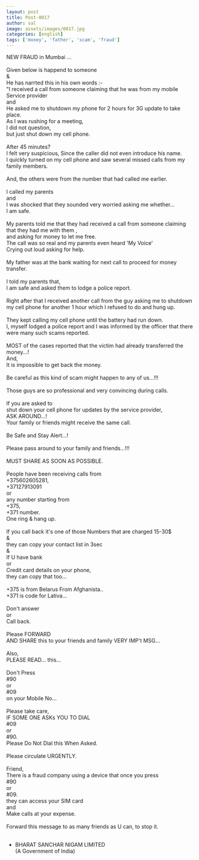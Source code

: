 ```yaml
---
layout: post
title: Post-0017
author: sal
image: assets/images/0017.jpg
categories: [english]
tags: ['money', 'father', 'scam', 'fraud']
---
```

NEW FRAUD in Mumbai ...  <br>
   <br>
 Given below is happend to someone  <br>
 &  <br>
 He has narrted this in his own words :-  <br>
 "I received a call from someone claiming that he was from my mobile Service provider  <br>
 and  <br>
 He asked me to shutdown my phone for 2 hours for 3G update to take place.  <br>
 As I was rushing for a meeting,  <br>
 I did not question,  <br>
 but just shut down my cell phone.  <br>
   <br>
 After 45 minutes?  <br>
 I felt very suspicious, Since the caller did not even introduce his name.  <br>
 I quickly turned on my cell phone and saw several missed calls from my family members.  <br>
   <br>
 And, the others were from the number that had called me earlier.  <br>
   <br>
 I called my parents  <br>
 and  <br>
 I was shocked that they sounded very worried asking me whether...  <br>
 I am safe.  <br>
   <br>
 My parents told me that they had received a call from someone claiming that they had me with them ,  <br>
 and asking for money to let me free.  <br>
 The call was so real and my parents even heard 'My Voice'  <br>
 Crying out loud asking for help.  <br>
   <br>
 My father was at the bank waiting for next call to proceed for money transfer.  <br>
   <br>
 I told my parents that,  <br>
 I am safe and asked them to lodge a police report.  <br>
   <br>
 Right after that I received another call from the guy asking me to shutdown my cell phone for another 1 hour which I refused to do and hung up.  <br>
   <br>
 They kept calling my cell phone until the battery had run down.  <br>
 I, myself lodged a police report and I was informed by the officer that there were many such scams reported.  <br>
   <br>
 MOST of the cases reported that the victim had already transferred the money...!  <br>
 And,  <br>
 It is impossible to get back the money.  <br>
   <br>
 Be careful as this kind of scam might happen to any of us...!!!  <br>
   <br>
 Those guys are so professional and very convincing during calls.  <br>
   <br>
 If you are asked to  <br>
 shut down your cell phone for updates by the service provider,  <br>
 ASK AROUND...!  <br>
 Your family or friends might receive the same call.  <br>
   <br>
 Be Safe and Stay Alert...!  <br>
   <br>
 Please pass around to your family and friends...!!!  <br>
   <br>
 MUST SHARE AS SOON AS POSSIBLE.  <br>
   <br>
 People have been receiving calls from  <br>
 +375602605281,  <br>
 +37127913091  <br>
 or  <br>
 any number starting from  <br>
 +375,  <br>
 +371 number.  <br>
 One ring & hang up.  <br>
   <br>
 If you call back it's one of those Numbers that are charged 15-30$  <br>
 &  <br>
 they can copy your contact list in 3sec  <br>
 &  <br>
 If U have bank  <br>
 or  <br>
 Credit card details on your phone,  <br>
 they can copy that too...  <br>
   <br>
 +375 is from Belarus From Afghanista..  <br>
 +371 is code for Lativa...  <br>
   <br>
 Don't answer  <br>
 or  <br>
 Call back.  <br>
   <br>
 Please FORWARD  <br>
 AND SHARE this to your friends and family VERY IMP't MSG...  <br>
   <br>
 Also,  <br>
 PLEASE READ... this...  <br>
   <br>
 Don't Press  <br>
 #90  <br>
 or  <br>
 #09  <br>
 on your Mobile No...  <br>
   <br>
 Please take care,  <br>
 IF SOME ONE ASKs YOU TO DIAL  <br>
 #09  <br>
 or  <br>
 #90.  <br>
 Please Do Not Dial this When Asked.  <br>
   <br>
 Please circulate URGENTLY.  <br>
   <br>
 Friend,  <br>
 There is a fraud company using a device that once you press  <br>
 #90  <br>
 or  <br>
 #09.  <br>
 they can access your SIM card  <br>
 and  <br>
 Make calls at your expense.  <br>
   <br>
 Forward this message to as many friends as U can, to stop it.  <br>
   <br>
 - BHARAT SANCHAR NIGAM LIMITED  <br>
 (A Government of India)